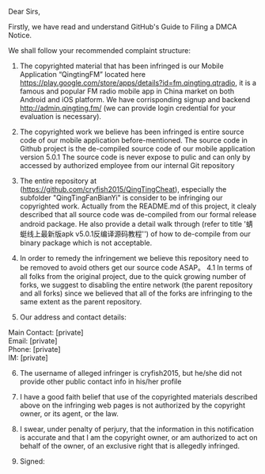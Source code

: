Dear Sirs,

Firstly, we have read and understand GitHub's Guide to Filing a DMCA Notice.

We shall follow your recommended complaint structure:

1. The copyrighted material that has been infringed is our Mobile
Application “QingtingFM” located here
https://play.google.com/store/apps/details?id=fm.qingting.qtradio, it is a
famous and popular FM radio mobile app in China market on both Android and
iOS platform. We have corrisponding signup and backend
http://admin.qingting.fm/ (we can provide login credential for your
evaluation is necessary).

2. The copyrighted work we believe has been infringed is entire source code
of our mobile application before-mentioned. The source code in Github
project is the de-compiled source code of our mobile application version
5.0.1 The source code is never expose to pulic and can only by accessed by
authorized employee from our internal Git repository

3. The entire repository at (https://github.com/cryfish2015/QingTingCheat),
especially the subfolder "QingTingFanBianYi" is consider to be
infringing our copyrighted work. Actually from the README.md of this
project, it clealy described that all source code was de-compiled from our
formal release android package. He also provide a detail walk through (refer
to title '蜻蜓线上最新版apk v5.0.1反编译源码教程'') of how to de-compile
from our binary package which is not acceptable.

4. In order to remedy the infringement we believe this repository need to be
removed to avoid others get our source code ASAP。
4.1 In terms of all folks from the original project, due to the quick
growing number of forks, we suggest to disabling the entire network (the
parent repository and all forks) since we believed that all of the forks are
infringing to the same extent as the parent repository.

5. Our address and contact details:  

  Main Contact: [private]  
  Email: [private]  
  Phone: [private]  
  IM: [private]  

6. The username of alleged infringer is cryfish2015, but he/she did not
provide other public contact info in his/her profile

7. I have a good faith belief that use of the copyrighted materials
described above on the infringing web pages is not authorized by the
copyright owner, or its agent, or the law.

8. I swear, under penalty of perjury, that the information in this
notification is accurate and that I am the copyright owner, or am authorized
to act on behalf of the owner, of an exclusive right that is allegedly
infringed.

9. Signed:
